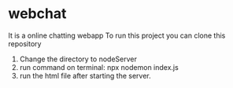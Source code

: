# webchat
It is a online chatting webapp
To run this project you can clone this repository
1. Change the directory to nodeServer
2. run command on terminal: npx nodemon index.js
3. run the html file after starting the server.
